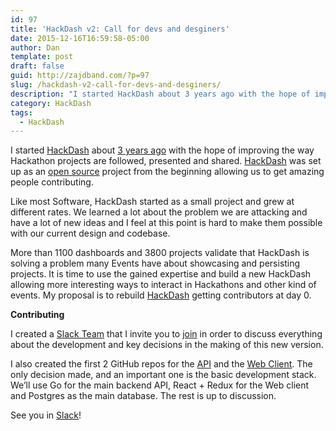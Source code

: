 ```yaml
---
id: 97
title: 'HackDash v2: Call for devs and desginers'
date: 2015-12-16T16:59:58-05:00
author: Dan
template: post
draft: false
guid: http://zajdband.com/?p=97
slug: /hackdash-v2-call-for-devs-and-desginers/
description: "I started HackDash about 3 years ago with the hope of improving the way Hackathon projects are followed, presented and shared. was set up as an open source project from the beginning allowing us to get amazing people contributing."
category: HackDash
tags:
  - HackDash
---
```

I started [HackDash](https://hackdash.org) about [3 years ago](https://zajdband.com/hackdash-putting-ideas-together-solving-problems/) with the hope of improving the way Hackathon projects are followed, presented and shared. [HackDash](https://hackdash.org) was set up as an [open source](github.com/impronunciable/hackdash) project from the beginning allowing us to get amazing people contributing.

Like most Software, HackDash started as a small project and grew at different rates. We learned a lot about the problem we are attacking and have a lot of new ideas and I feel at this point is hard to make them possible with our current design and codebase.

More than 1100 dashboards and 3800 projects validate that HackDash is solving a problem many Events have about showcasing and persisting projects. It is time to use the gained expertise and build a new HackDash allowing more interesting ways to interact in Hackathons and other kind of events. My proposal is to rebuild [HackDash](https://hackdash.org) getting contributors at day 0.

**Contributing**

I created a [Slack Team](https://hackdash-slack.herokuapp.com/) that I invite you to [join](https://hackdash-slack.herokuapp.com/) in order to discuss everything about the development and key decisions in the making of this new version.

I also created the first 2 GitHub repos for the [API](https://github.com/impronunciable/hackdash-api) and the [Web Client](https://github.com/impronunciable/hackdash-web-client). The only decision made, and an important one is the basic development stack. We&#8217;ll use Go for the main backend API, React + Redux for the Web client and Postgres as the main database. The rest is up to discussion.

See you in [Slack](https://hackdash-slack.herokuapp.com/)!